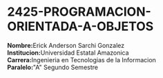 # 2425-PROGRAMACION-ORIENTADA-A-OBJETOS
<strong>Nombre:</strong>Erick Anderson Sarchi Gonzalez <br>
<strong>Institucion:</strong>Universidad Estatal Amazonica <br>
<strong>Carrera:</strong>Ingenieria en Tecnologias de la Informacion <br>
<strong>Paralelo:</strong>"A" Segundo Semestre
